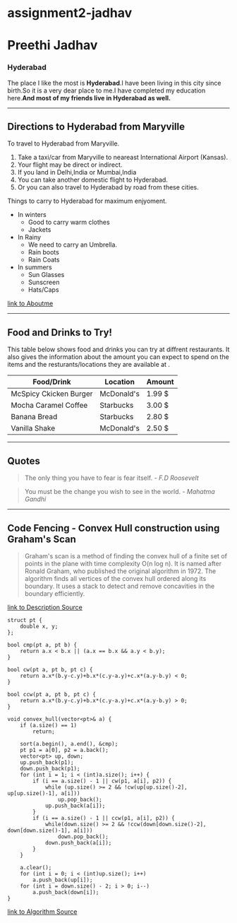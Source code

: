 # assignment2-jadhav

# Preethi Jadhav

### Hyderabad

The place I like the most is **Hyderabad**.I have been living in this city since birth.So it is a very dear place to me.I have completed my education here.**And most of my friends live in Hyderabad as well.**

---
## Directions to Hyderabad from Maryville

To travel to Hyderabad from Maryville.
1. Take a taxi/car from Maryville to neareast International Airport (Kansas).
2. Your flight may be direct or indirect.
3. If you land in Delhi,India or Mumbai,India
4. You can take another domestic flight to Hyderabad.
5. Or you can also travel to Hyderabad by road from these cities.

Things to carry to Hyderabad for maximum enjyoment.
* In winters 
    * Good to carry warm clothes 
    * Jackets
* In Rainy
    * We need to carry an Umbrella.
    * Rain boots
    * Rain Coats
* In summers 
    * Sun Glasses 
    * Sunscreen 
    * Hats/Caps

[link to Aboutme](AboutMe.md)

---

## Food and Drinks to Try!

This table below shows food and drinks you can try at diffrent restaurants. It also gives the information about the amount you can expect to spend on the items and the resturants/locations they are available at .

| Food/Drink  | Location | Amount  | 
| ------------- | ------------- | ------------- | 
| McSpicy Ckicken Burger  | McDonald's | 1.99 $  | 
| Mocha Caramel Coffee  | Starbucks  | 3.00 $ | 
| Banana Bread  | Starbucks  | 2.80 $  | 
| Vanilla Shake  | McDonald's |2.50 $  | 

---
## Quotes 

> The only thing you have to fear is fear itself. *- F.D Roosevelt*

> You must be the change you wish to see in the world. *- Mahatma Gandhi*

---

## Code Fencing - Convex Hull construction using Graham's Scan

> Graham's scan is a method of finding the convex hull of a finite set of points in the plane with time complexity O(n log n). It is named after Ronald Graham, who published the original algorithm in 1972. The algorithm finds all vertices of the convex hull ordered along its boundary. It uses a stack to detect and remove concavities in the boundary efficiently.

[link to Description Source](https://en.wikipedia.org/wiki/Graham_scan)

```
struct pt {
    double x, y;
};

bool cmp(pt a, pt b) {
    return a.x < b.x || (a.x == b.x && a.y < b.y);
}

bool cw(pt a, pt b, pt c) {
    return a.x*(b.y-c.y)+b.x*(c.y-a.y)+c.x*(a.y-b.y) < 0;
}

bool ccw(pt a, pt b, pt c) {
    return a.x*(b.y-c.y)+b.x*(c.y-a.y)+c.x*(a.y-b.y) > 0;
}

void convex_hull(vector<pt>& a) {
    if (a.size() == 1)
        return;

    sort(a.begin(), a.end(), &cmp);
    pt p1 = a[0], p2 = a.back();
    vector<pt> up, down;
    up.push_back(p1);
    down.push_back(p1);
    for (int i = 1; i < (int)a.size(); i++) {
        if (i == a.size() - 1 || cw(p1, a[i], p2)) {
            while (up.size() >= 2 && !cw(up[up.size()-2], up[up.size()-1], a[i]))
                up.pop_back();
            up.push_back(a[i]);
        }
        if (i == a.size() - 1 || ccw(p1, a[i], p2)) {
            while(down.size() >= 2 && !ccw(down[down.size()-2], down[down.size()-1], a[i]))
                down.pop_back();
            down.push_back(a[i]);
        }
    }

    a.clear();
    for (int i = 0; i < (int)up.size(); i++)
        a.push_back(up[i]);
    for (int i = down.size() - 2; i > 0; i--)
        a.push_back(down[i]);
}

```
[link to Algorithm Source](https://cp-algorithms.com/geometry/grahams-scan-convex-hull.html)
